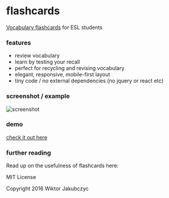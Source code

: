 # flashcards
[Vocabulary flashcards](http://monolithpl.github.io/flashcards) for ESL students

### features
- review vocabulary
- learn by testing your recall
- perfect for recycling and revising vocabulary
- elegant, responsive, mobile-first layout
- tiny code / no external dependencies (no jquery or react etc)

### screenshot / example
![screenshot](https://monolithpl.github.io/flashcards/flashcards.png "screenshot")

### demo
[check it out here](http://monolithpl.github.io/flashcards)

### further reading
Read up on the usefulness of flashcards here:

MIT License

Copyright 2016 Wiktor Jakubczyc
